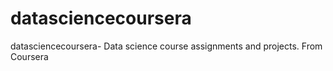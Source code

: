 # datasciencecoursera
datasciencecoursera- Data science course assignments and projects. From Coursera
